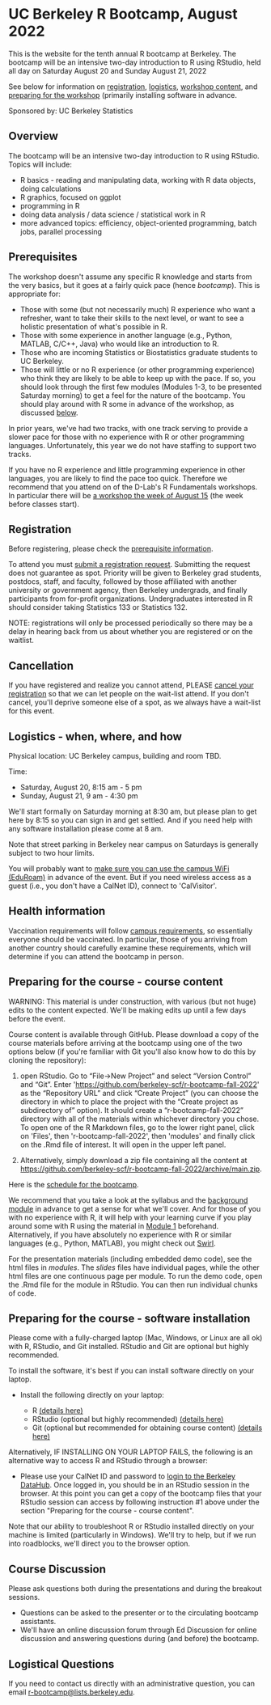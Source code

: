 # UC Berkeley R Bootcamp, August 2022

This is the website for the tenth annual R bootcamp at Berkeley. The bootcamp will be an intensive two-day introduction to R using RStudio, held all day on Saturday August 20 and Sunday August 21, 2022

See below for information on [registration](#registration), [logistics](#logistics-when-where-and-how), [workshop content](#preparing-for-the-course-course-content), and [preparing for the workshop](#preparing-for-the-course-software-installation) (primarily installing software in advance.

Sponsored by: UC Berkeley Statistics

## Overview

The bootcamp will be an intensive two-day introduction to R using RStudio. Topics will include:

 * R basics - reading and manipulating data, working with R data objects, doing calculations
 * R graphics, focused on ggplot
 * programming in R
 * doing data analysis / data science / statistical work in R
 * more advanced topics: efficiency, object-oriented programming, batch jobs, parallel processing

## Prerequisites

The workshop doesn't assume any specific R knowledge and starts from the very basics, but it goes at a fairly quick pace (hence *bootcamp*). This is appropriate for:

 - Those with some (but not necessarily much) R experience who want a refresher, want to take their skills to the next level, or want to see a holistic presentation of what's possible in R.
 - Those with some experience in another language (e.g., Python, MATLAB, C/C++, Java) who would like an introduction to R.
 - Those who are incoming Statistics or Biostatistics graduate students to UC Berkeley.
 - Those will little or no R experience (or other programming experience) who think they are likely to be able to keep up with the pace. If so, you should look through the first few modules (Modules 1-3, to be presented Saturday morning) to get a feel for the nature of the bootcamp. You should play around with R some in advance of the workshop, as discussed [below](#preparing-for-the-course-course-content).

In prior years, we've had two tracks, with one track serving to provide a slower pace for those with no experience with R or other programming languages. Unfortunately, this year we do not have staffing to support two tracks.

If you have no R experience and little programming experience in other languages, you are likely to find the pace too quick. Therefore we recommend that you attend on of the D-Lab's R Fundamentals workshops. In particular there will be [a workshop the week of August 15](https://dlab.berkeley.edu/events/more-d-lab-events-and-workshops-coming-soon/2022-08-15) (the week before classes start). 

## Registration

Before registering, please check the [prerequisite information](#prerequisites).

To attend you must [submit a registration request](https://forms.gle/pzhSxhc3rCgqubdE7). Submitting the request does not guarantee as spot. Priority will be given to Berkeley grad students, postdocs, staff, and faculty, followed by those affiliated with another university or government agency, then Berkeley undergrads, and finally participants from for-profit organizations. Undergraduates interested in R should consider taking Statistics 133 or Statistics 132. 

NOTE: registrations will only be processed periodically so there may be a delay in hearing back from us about whether you are registered or on the waitlist.

## Cancellation

If you have registered and realize you cannot attend, PLEASE [cancel your registration](https://forms.gle/Q75qCFDqygL8oY3D6) so that we can let people on the wait-list attend. If you don't cancel, you'll deprive someone else of a spot, as we always have a wait-list for this event.

## Logistics - when, where, and how

Physical location: UC Berkeley campus, building and room TBD.

Time: 
  - Saturday, August 20, 8:15 am - 5 pm
  - Sunday, August 21, 9 am - 4:30 pm

We'll start formally on Saturday morning at 8:30 am, but please plan to get here by 8:15 so you can sign in and get settled. And if you need help with any software installation please come at 8 am.

Note that street parking in Berkeley near campus on Saturdays is generally subject to two hour limits.

You will probably want to [make sure you can use the campus WiFi (EduRoam)](https://berkeley.service-now.com/kb_view.do?sysparm_article=KB0013807) in advance of the event. But if you need wireless access as a guest (i.e., you don't have a CalNet ID), connect to 'CalVisitor'.

## Health information

Vaccination requirements will follow [campus requirements](https://uhs.berkeley.edu/requirements/covid19), so essentially everyone should be vaccinated. In particular, those of you arriving from another country should carefully examine these requirements, which will determine if you can attend the bootcamp in person.

## Preparing for the course - course content

WARNING: This material is under construction, with various (but not huge) edits to the content expected. We'll be making edits up until a few days before the event.

Course content is available through GitHub. Please download a copy of the course materials before arriving at the bootcamp using one of the two options below (if you're familiar with Git you'll also know how to do this by cloning the repository):

  1) open RStudio. Go to “File→New Project” and select “Version Control” and “Git”. Enter 'https://github.com/berkeley-scf/r-bootcamp-fall-2022' as the “Repository URL” and click “Create Project” (you can choose the directory in which to place the project with the “Create project as subdirectory of” option). It should create a “r-bootcamp-fall-2022” directory with all of the materials within whichever directory you chose. To open one of the R Markdown files, go to the lower right panel, click on 'Files', then 'r-bootcamp-fall-2022', then 'modules' and finally click on the .Rmd file of interest. It will open in the upper left panel.

  2) Alternatively, simply download a zip file containing all the content at https://github.com/berkeley-scf/r-bootcamp-fall-2022/archive/main.zip.

Here is the [schedule for the bootcamp](https://github.com/berkeley-scf/r-bootcamp-fall-2022/blob/main/schedule/schedule.pdf). 

We recommend that you take a look at the syllabus and the [background module](https://htmlpreview.github.io/?https://github.com/berkeley-scf/r-bootcamp-fall-2022/blob/main/modules/module0_induction.html) in advance to get a sense for what we'll cover. And for those of you with no experience with R, it will help with your learning curve if you play around some with R using the material in [Module 1](https://htmlpreview.github.io/?https://github.com/berkeley-scf/r-bootcamp-fall-2022/blob/main/modules/module1_basics.html) beforehand. Alternatively, if you have absolutely no experience with R or similar languages (e.g., Python, MATLAB), you might check out [Swirl](https://swirlstats.com).

For the presentation materials (including embedded demo code), see the html files in *modules*. The *_slides_* files have individual pages, while the other html files are one continuous page per module. To run the demo code, open the .Rmd file for the module in RStudio. You can then run individual chunks of code.

## Preparing for the course - software installation

Please come with a fully-charged laptop (Mac, Windows, or Linux are all ok) with R, RStudio, and Git installed. RStudio and Git are optional but highly recommended. 

To install the software, it's best if you can install software directly on your laptop.

  - Install the following directly on your laptop:
  
      - R [(details here)](https://htmlpreview.github.io/?https://github.com/berkeley-scf/r-bootcamp-fall-2022/blob/main/install/RandRStudioInstall.html)
      - RStudio (optional but highly recommended) [(details here)](https://htmlpreview.github.io/?https://github.com/berkeley-scf/r-bootcamp-fall-2022/blob/main/install/RandRStudioInstall.html)
      - Git (optional but recommended for obtaining course content) [(details here)](https://htmlpreview.github.io/?https://github.com/berkeley-scf/r-bootcamp-fall-2022/blob/main/install/gitInstall.html)

Alternatively, IF INSTALLING ON YOUR LAPTOP FAILS, the following is an alternative way to access R and RStudio through a browser:

  - Please use your CalNet ID and password to [login to the Berkeley DataHub](https://r.datahub.berkeley.edu). Once logged in, you should be in an RStudio session in the browser. At this point you can get a copy of the bootcamp files that your RStudio session can access by following instruction #1 above under the section "Preparing for the course - course content".

Note that our ability to troubleshoot R or RStudio installed directly on your machine is limited (particularly in Windows). We'll try to help, but if we run into roadblocks, we'll direct you to the browser option.

## Course Discussion

Please ask questions both during the presentations and during the breakout sessions. 

- Questions can be asked to the presenter or to the circulating bootcamp assistants.
- We'll have an online discussion forum through Ed Discussion for online discussion and answering questions during (and before) the bootcamp.

## Logistical Questions

If you need to contact us directly with an administrative question, you can email r-bootcamp@lists.berkeley.edu.
